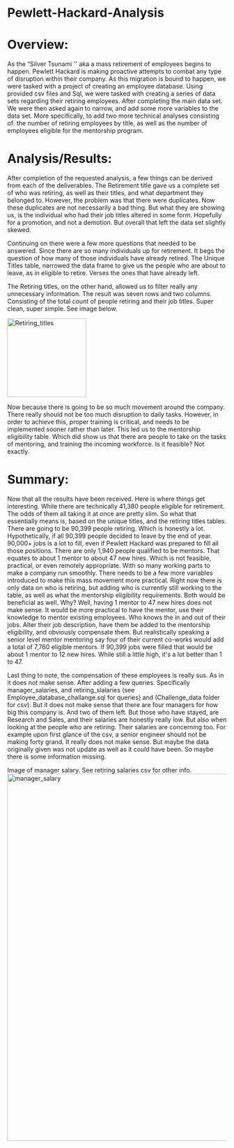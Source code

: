 # Pewlett-Hackard-Analysis

# Overview:
As the “Silver Tsunami '' aka a mass retirement of employees begins to happen. Pewlett Hackard is making proactive attempts to combat any type of disruption within their company. As this migration is bound to happen, we were tasked with a project of creating an employee database. Using provided csv files and Sql, we were tasked with creating a series of data sets regarding their retiring employees. After completing the main data set. We were then asked again to narrow, and add some more variables to the data set. More specifically, to add two more technical analyses consisting of: the number of retiring employees by title, as well as the number of employees eligible for the mentorship program. 

# Analysis/Results:
After completion of the requested analysis, a few things can be derived from each of the deliverables. The Retirement title gave us a complete set of who was retiring, as well as their titles, and what department they belonged to. However, the problem was that there were duplicates. Now these duplicates are not necessarily a bad thing. But what they are showing us, is the individual who had their job titles altered in some form. Hopefully for a promotion, and not a demotion. But overall that left the data set slightly skewed.

Continuing on there were a few more questions that needed to be answered. Since there are so many individuals up for retirement. It begs the question of how many of those individuals have already retired. The Unique Titles table, narrowed the data frame to give us the people who are about to leave, as in eligible to retire. Verses the ones that have already left. 

The Retiring titles, on the other hand, allowed us to filter really any unnecessary information. The result was seven rows and two columns. Consisting of the total count of people retiring and their job titles. Super clean, super simple. See image below. 

<img width="181" alt="Retiring_titles " src="https://user-images.githubusercontent.com/102453818/167755864-31b3dde8-dd0f-45fd-b771-cb85fc792625.png">

Now because there is going to be so much movement around the company. There really should not be too much disruption to daily tasks. However, in order to achieve this, proper training is critical, and needs to be implemented sooner rather than later. This led us to the mentorship eligibility table. Which did show us that there are people to take on the tasks of mentoring, and training the incoming workforce. Is it feasible? Not exactly. 

# Summary: 
Now that all the results have been received. Here is where things get interesting. While there are technically 41,380 people eligible for retirement. The odds of them all taking it at once are pretty slim. So what that essentially means is, based on the unique titles, and the retiring titles tables. There are going to be 90,399 people retiring. Which is honestly a lot. Hypothetically, if all 90,399 people decided to leave by the end of year. 90,000+ jobs is a lot to fill, even if Pewlett Hackard was prepared to fill all those positions. There are only 1,940 people qualified to be mentors. That equates to about 1 mentor to about 47 new hires. Which is not feasible, practical, or even remotely appropriate. With so many working parts to make a company run smoothly. There needs to be a few more variables introduced to make this mass movement more practical. Right now there is only data on who is retiring, but adding who is currently still working to the table, as well as what the mentorship eligibility requirements. Both would be beneficial as well. Why? Well, having 1 mentor to 47 new hires does not make sense. It would be more practical to have the mentor, use their knowledge to mentor existing employees. Who knows the in and out of their jobs. Alter their job description, have them be added to the mentorship eligibility, and obviously compensate them. But realistically speaking a senior level mentor mentoring say four of their current co-works would add a total of 7,760 eligible mentors. If 90,399 jobs were filled that would be about 1 mentor to 12 new hires. While still a little high, it's a lot better than 1 to 47. 

Last thing to note, the compensation of these employees is really sus. As in it does not make sense. After adding a few queries. Specifically manager_salaries, and retiring_slalaries (see  Employee_database_challange.sql for queries) and (Challenge_data folder for csv). But it does not make sense that there are four managers for how big this company is. And two of them left. But those who have stayed, are Research and Sales, and their salaries are honestly really low. But also when looking at the people who are retiring. Their salaries are concerning too. For example upon first glance of the csv, a senior engineer should not be making forty grand. It really does not make sense. But maybe the data originally given was not update as well as it could have been. So maybe there is some information missing. 

Image of manager salary. See retiring salaries csv for other info.
<img width="843" alt="manager_salary" src="https://user-images.githubusercontent.com/102453818/168522888-1b7ff574-0dd9-4c29-97a3-96213721fd08.png">








